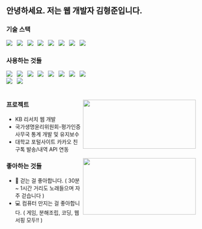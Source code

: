 <!--
**khj923265/khj923265** is a ✨ _special_ ✨ repository because its `README.md` (this file) appears on your GitHub profile.

Here are some ideas to get you started:

- 🔭 I’m currently working on ...
- 🌱 I’m currently learning ...
- 👯 I’m looking to collaborate on ...
- 🤔 I’m looking for help with ...
- 💬 Ask me about ...
- 📫 How to reach me: ...
- 😄 Pronouns: ...
- ⚡ Fun fact: ...
🥇 🚅 🎓 💊 🌍 ⚠️
-->

<!--
웨이브 헤더
![header](https://capsule-render.vercel.app/api?type=waving&color=auto&height=200&section=header&text=Hyungjun%20Kim&fontSize=50)
-->

## 안녕하세요. 저는 웹 개발자 김형준입니다.

<div align="left">
  <h3>기술 스택</h3>
  <img src="https://img.shields.io/badge/Java-339933?style=flat-square&logo=Java&logoColor=white"/></a> &nbsp
  <img src="https://img.shields.io/badge/Spring-339933?style=flat-square&logo=Spring&logoColor=white"/></a> &nbsp
  <img src="https://img.shields.io/badge/SpringBoot-339933?style=flat-square&logo=SpringBoot&logoColor=white"/></a> &nbsp
  <img src="https://img.shields.io/badge/JavaScript-F7DF1E?style=flat-square&logo=JavaScript&logoColor=white"/></a> &nbsp
  <img src="https://img.shields.io/badge/vuejs-%2335495e.svg?style=flat-square&logo=vuedotjs&logoColor=%234FC08D"/></a> &nbsp
  <img src="https://img.shields.io/badge/Oracle-47A248?style=flat-square&logo=Oracle&logoColor=white"/></a> &nbsp
  <img src="https://img.shields.io/badge/mysql-%2300f.svg?style=flat-square&logo=mysql&logoColor=white"/></a> &nbsp
  <img src="https://img.shields.io/badge/redis-DC382D?style=flat-square&logo=redis&logoColor=white"/></a> &nbsp

  <!--
  <img src="https://img.shields.io/badge/HTML5-E34F26?style=flat-square&logo=HTML5&logoColor=white"/> &nbsp
  <img src="https://img.shields.io/badge/CSS3-1572B6?style=flat-square&logo=CSS3&logoColor=white"/></a> &nbsp
  -->
</div>

### 사용하는 것들
<div align="left">
  <img src="https://img.shields.io/badge/git-%23F05033.svg?style=flat-square&logo=git&logoColor=white"/></a> &nbsp
  <img src="https://img.shields.io/badge/github-%23121011.svg?style=flat-square&logo=github&logoColor=white"/></a> &nbsp
  <img src="https://img.shields.io/badge/githubactions-2088FF?style=flat-square&logo=githubactions&logoColor=white"/></a> &nbsp
  <img src="https://img.shields.io/badge/gitlab-%23121011.svg?style=flat-square&logo=gitlab&logoColor=#FC6D26"/></a> &nbsp
  <img src="https://img.shields.io/badge/Swagger-%23Clojure?style=flat-square&logo=swagger&logoColor=white"/></a> &nbsp
  <img src="https://img.shields.io/badge/Postman-FF6C37?style=flat-square&logo=postman&logoColor=white"/></a> &nbsp
  <img src="https://img.shields.io/badge/Amazon AWS-232F3E?style=flat-square&logo=Amazon%20AWS&logoColor=white"/></a> &nbsp
  <img src="https://img.shields.io/badge/IntelliJIDEA-000000.svg?style=flat-square&logo=intellij-idea&logoColor=white"/></a> &nbsp
</div>
<div align="left">
  <img src="https://img.shields.io/badge/docker-2496ED?style=flat-square&logo=docker&logoColor=white"/></a> &nbsp
  <img src="https://img.shields.io/badge/apachekafka-231F20?style=flat-square&logo=apachekafka&logoColor=white"/></a> &nbsp
</div>

#  
<img align='right' src="http://mazassumnida.wtf/api/v2/generate_badge?boj=khj3265" width="300" height="130">

### 프로젝트
- KB 리서치 웹 개발
- 국가생명윤리위원회-평가인증사무국 통계 개발 및 유지보수
- 대학교 포털사이트 카카오 친구톡 발송/내역 API 연동

<img align='right' src="https://github-readme-stats.vercel.app/api?username=khj923265&show_icons=true&theme=dracula" width="300" height="150">


### 좋아하는 것들
- 🏃 걷는 걸 좋아합니다. ( 30분 ~ 1시간 거리도 노래들으며 자주 걷습니다 )
- 💻 컴퓨터 만지는 걸 좋아합니다. ( 게임, 분해조립, 코딩, 웹서핑 모두!! )


